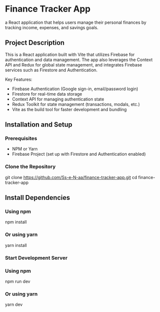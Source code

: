 # Finance Tracker App

a React application that helps users manage their personal finances by tracking income, expenses, and savings goals.

## Project Description
This is a React application built with Vite that utilizes Firebase for authentication and data management.
The app also leverages the Context API and Redux for global state management, and integrates Firebase services such as Firestore and Authentication.

Key Features:
- Firebase Authentication (Google sign-in, email/password login)
- Firestore for real-time data storage
- Context API for managing authentication state
- Redux Toolkit for state management (transactions, modals, etc.)
- Vite as the build tool for faster development and bundling

## Installation and Setup
### Prerequisites
- NPM or Yarn
- Firebase Project (set up with Firestore and Authentication enabled)

### Clone the Repository

git clone https://github.com/Ss-e-N-aa/finance-tracker-app.git
cd finance-tracker-app

## Install Dependencies
### Using npm
npm install

### Or using yarn
yarn install

### Start Development Server
### Using npm
npm run dev

### Or using yarn
yarn dev

